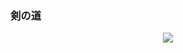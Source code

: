 ### 剣の道

<p align="center">
  <img src="https://pm1.narvii.com/6560/347ee3792a6718e76ccb096a81851277c6519160_hq.jpg" />
</p>
